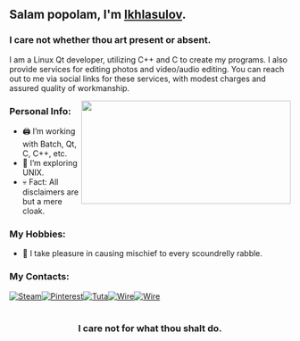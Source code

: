 ## Salam popolam, I'm [Ikhlasulov](https://ikhlasulov.ru/).

### I care not whether thou art present or absent.

I am a Linux Qt developer, utilizing C++ and C to create my programs. I also provide services for editing photos and video/audio editing. You can reach out to me via social links for these services, with modest charges and assured quality of workmanship.

<img align="right" height="185" width="375" alt="" src="https://github-readme-stats.vercel.app/api/top-langs/?username=Ikhlasulov&layout=compact" />

### Personal Info:

- 🖨 I’m working with Batch, Qt, C, C++, etc.
- 🧮 I’m exploring UNIX.
- 💀 Fact: All disclaimers are but a mere cloak.

### My Hobbies:

- 🚯 I take pleasure in causing mischief to every scoundrelly rabble.

### My Contacts:
<p><a href="https://steamcommunity.com/id/ikhlasulov/" target="_blank"><img alt="Steam" src="https://img.shields.io/badge/steam-%23000000.svg?style=for-the-badge&logo=steam&logoColor=white" /></a><a href="https://pinterest.com/ikhlasulov" target="_blank"><img alt="Pinterest" src="https://img.shields.io/badge/Pinterest-%23E60023.svg?style=for-the-badge&logo=Pinterest&logoColor=white" /></a><a href="mailto:ikhlasulov@tuta.io" target="_blank"><img alt="Tuta" src="https://img.shields.io/badge/Tutanota-840010?style=for-the-badge&logo=Tutanota&logoColor=white" /></a><a href="https://account.wire.com/user-profile/?id=94302493-c3b9-48ef-a171-94492cdbafc8" target="_blank"><img alt="Wire" src="https://img.shields.io/badge/Wire-B71C1C?style=for-the-badge&logo=wire&logoColor=white" /></a><a href="https://stackoverflow.com/users/24042057/ikhlasulov" target="_blank"><img alt="Wire" src="https://img.shields.io/badge/-Stackoverflow-FE7A16?style=for-the-badge&logo=stack-overflow&logoColor=white" /></a></p>
    
#

<div align="center">

### I care not for what thou shalt do.

</div>
